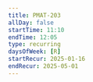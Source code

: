 ```yaml
---
title: PMAT-203
allDay: false
startTime: 11:10
endTime: 12:05
type: recurring
daysOfWeek: [R]
startRecur: 2025-01-16
endRecur: 2025-05-01
---
```

